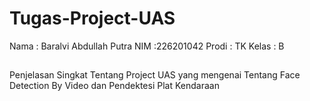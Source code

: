 # Tugas-Project-UAS
Nama : Baralvi Abdullah Putra
NIM :226201042
Prodi : TK
Kelas : B

##
Penjelasan Singkat Tentang Project UAS yang mengenai Tentang Face Detection By Video dan Pendektesi Plat Kendaraan
##
